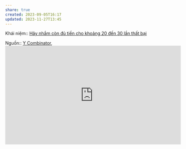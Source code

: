 ```yaml
---
share: true
created: 2023-09-05T16:17
updated: 2023-11-27T13:45
---
```

Khái niệm:: 
[Hãy nhắm còn đủ tiền cho khoảng 20 đến 30 lần thất bại](./H%C3%A3y%20nh%E1%BA%AFm%20c%C3%B2n%20%C4%91%E1%BB%A7%20ti%E1%BB%81n%20cho%20kho%E1%BA%A3ng%2020%20%C4%91%E1%BA%BFn%2030%20l%E1%BA%A7n%20th%E1%BA%A5t%20b%E1%BA%A1i.md)

Nguồn:: [Y Combinator](../../%CE%9E%20Ngu%E1%BB%93n/Y%20Combinator.md), <iframe width="560" height="315" src="https://www.youtube.com/embed/0LNQxT9LvM0?si=t0Na8uT-tMSYXUa4&t=1201" title="YouTube video player" frameborder="0" allow="accelerometer; autoplay; clipboard-write; encrypted-media; gyroscope; picture-in-picture; web-share" referrerpolicy="strict-origin-when-cross-origin" allowfullscreen></iframe>
